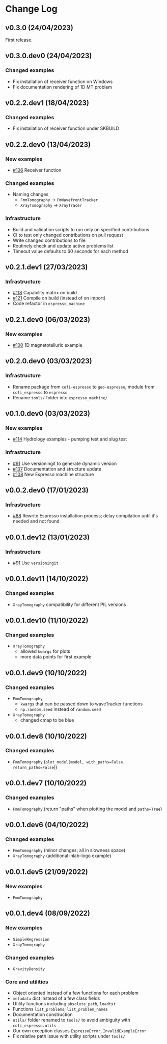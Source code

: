 # Change Log

## v0.3.0 (24/04/2023)

First release.

## v0.3.0.dev0 (24/04/2023)

### Changed examples

- Fix installation of receiver function on Windows
- Fix documentation rendering of 1D MT problem


## v0.2.2.dev1 (18/04/2023)

### Changed examples

- Fix installation of receiver function under SKBUILD

## v0.2.2.dev0 (13/04/2023)

### New examples

- [#106](https://github.com/inlab-geo/espresso/pull/106) Receiver function

### Changed examples

- Naming changes
    - `FmmTomography` -> `FmWavefrontTracker`
    - `XrayTomography` -> `XrayTracer`

### Infrastructure

- Build and validation scripts to run only on specified contributions
- CI to test only changed contributions on pull request
- Write changed contributions to file
- Routinely check and update active problems list
- Timeout value defaults to 60 seconds for each method

## v0.2.1.dev1 (27/03/2023)

### Infrastructure

- [#118](https://github.com/inlab-geo/espresso/pull/118) Capability matrix on build
- [#121](https://github.com/inlab-geo/espresso/pull/121) Compile on build (instead of on import)
- Code refactor in `espresso_machine`

## v0.2.1.dev0 (06/03/2023)

### New examples

- [#100](https://github.com/inlab-geo/espresso/pull/100) 1D magnetotelluric example

## v0.2.0.dev0 (03/03/2023)

### Infrastructure

- Rename package from `cofi-espresso` to `geo-espresso`, module from `cofi_espresso`
  to `espresso`
- Rename `tools/` folder into `espresso_machine/`

## v0.1.0.dev0 (03/03/2023)

### New examples

- [#114](https://github.com/inlab-geo/espresso/pull/114) Hydrology examples - pumping test and slug test

### Infrastructure

- [#91](https://github.com/inlab-geo/espresso/issues/91) Use versioningit to generate dynamic version
- [#107](https://github.com/inlab-geo/espresso/issues/107) Documentation and structure update
- [#108](https://github.com/inlab-geo/espresso/issues/108) New Espresso machine structure

## v0.0.2.dev0 (17/01/2023)

### Infrastructure

- [#88](https://github.com/inlab-geo/espresso/issues/88) Rewrite Espresso installation process; delay compilation until it's needed and not found

## v0.0.1.dev12 (13/01/2023)

### Infrastructure

- [#91](https://github.com/inlab-geo/espresso/issues/91) Use `versioningit`

## v0.0.1.dev11 (14/10/2022)

### Changed examples

- `XrayTomography` compatibility for different PIL versions

## v0.0.1.dev10 (11/10/2022)

### Changed examples

- `XrayTomography`
    - allowed `kwargs` for plots
    - more data points for first example

## v0.0.1.dev9 (10/10/2022)

### Changed examples

- `FmmTomography` 
    - `kwargs` that can be passed down to waveTracker functions
    - `np.random.seed` instead of `random.seed`
- `XrayTomography`
    - changed cmap to be blue

## v0.0.1.dev8 (10/10/2022)

### Changed examples

- `FmmTomography` (`plot_model(model, with_paths=False, return_paths=False`))

## v0.0.1.dev7 (10/10/2022)

### Changed examples

- `FmmTomography` (return "paths" when plotting the model and `paths=True`)

## v0.0.1.dev6 (04/10/2022)

### Changed examples

- `FmmTomography` (minor changes; all in slowness space)
- `XrayTomography` (additional inlab-logo example)


## v0.0.1.dev5 (21/09/2022)

### New examples

- `FmmTomography`

## v0.0.1.dev4 (08/09/2022)

### New examples

- `SimpleRegression`
- `XrayTomography`

### Changed examples

- `GravityDensity`

### Core and utilities

- Object oriented instead of a few functions for each problem
- `metadata` dict instead of a few class fields
- Utility functions including `absolute_path`, `loadtxt`
- Functions `list_problems`, `list_problem_names`
- Documentation construction
- `utils/` folder renamed to `tools/` to avoid ambiguity with `cofi_espresso.utils`
- Our own exception classes `EspressoError`, `InvalidExampleError`
- Fix relative path issue with utility scripts under `tools/`
